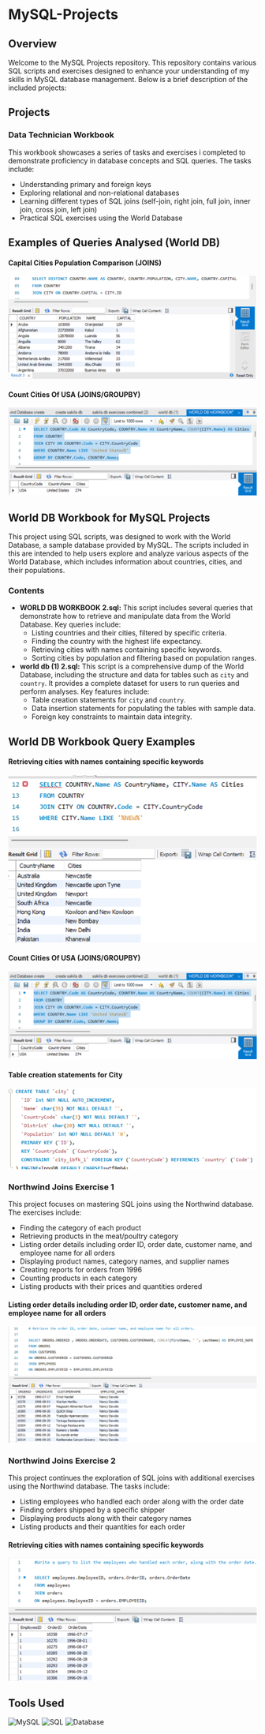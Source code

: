 # MySQL-Projects
            
            
<h2>Overview</h2>
            <p>Welcome to the MySQL Projects repository. This repository contains various SQL scripts and exercises designed to enhance your understanding of my skills in MySQL database management. Below is a brief description of the included projects:</p>
            
<h2>Projects</h2>
            <h3>Data Technician Workbook</h3>
            <p>This workbook showcases a series of tasks and exercises i completed to demonstrate proficiency in database concepts and SQL queries. The tasks include:</p>
            <ul>
                <li>Understanding primary and foreign keys</li>
                <li>Exploring relational and non-relational databases</li>
                <li>Learning different types of SQL joins (self-join, right join, full join, inner join, cross join, left join)</li>
                <li>Practical SQL exercises using the World Database</li>
            </ul>

<section>
      <h2><i class="fa-solid fa-image icon"></i>Examples of Queries Analysed (World DB)</h2>

<div class="screenshot">
        <h4><i class="fa-solid fa-table icon"></i> Capital Cities Population Comparison (JOINS)</h4>
        <img src="MySQL-Screenshots/Capital Cities Population Comparison.png"/>
      </div>

<div class="screenshot">
        <h4><i class="fa-solid fa-chart-column icon"></i> Count Cities Of USA (JOINS/GROUPBY)</h4>
        <img src="MySQL-Screenshots/Count Cities of USA.png"/>
      </div>

            
<h2>World DB Workbook for MySQL Projects</h2>

<p>This project using  SQL scripts, was designed to work with the World Database, a sample database provided by MySQL. The scripts included in this are intended to help users explore and analyze various aspects of the World Database, which includes information about countries, cities, and their populations.</p>

<h3>Contents</h3>
<ul>
  <li><strong>WORLD DB WORKBOOK 2.sql:</strong> This script includes several queries that demonstrate how to retrieve and manipulate data from the World Database. Key queries include:
    <ul>
      <li>Listing countries and their cities, filtered by specific criteria.</li>
      <li>Finding the country with the highest life expectancy.</li>
      <li>Retrieving cities with names containing specific keywords.</li>
      <li>Sorting cities by population and filtering based on population ranges.</li>
    </ul>
  </li>
  <li><strong>world db (1) 2.sql:</strong> This script is a comprehensive dump of the World Database, including the structure and data for tables such as <code>city</code> and <code>country</code>. It provides a complete dataset for users to run queries and perform analyses. Key features include:
    <ul>
      <li>Table creation statements for <code>city</code> and <code>country</code>.</li>
      <li>Data insertion statements for populating the tables with sample data.</li>
      <li>Foreign key constraints to maintain data integrity.</li>
    </ul>
  </li>
</ul>

<section>
      <h2><i class="fa-solid fa-image icon"></i>World DB Workbook Query Examples</h2>

<div class="screenshot">
        <h4><i class="fa-solid fa-table icon"></i> Retrieving cities with names containing specific keywords</h4>
        <img src="MySQL-Screenshots/New Year Promotion Featuring Cities with 'New'.png"/>
      </div>

<div class="screenshot">
        <h4><i class="fa-solid fa-chart-column icon"></i> Count Cities Of USA (JOINS/GROUPBY)</h4>
        <img src="MySQL-Screenshots/Count Cities of USA.png"/>
      </div>
<div class="screenshot">
        <h4><i class="fa-solid fa-chart-column icon"></i> Table creation statements for City</h4>
        <img src="MySQL-Screenshots/World DB City.png"/>
      </div>
            
            
<h3>Northwind Joins Exercise 1</h3>
            <p>This project focuses on mastering SQL joins using the Northwind database. The exercises include:</p>
            <ul>
                <li>Finding the category of each product</li>
                <li>Retrieving products in the meat/poultry category</li>
                <li>Listing order details including order ID, order date, customer name, and employee name for all orders</li>
                <li>Displaying product names, category names, and supplier names</li>
                <li>Creating reports for orders from 1996</li>
                <li>Counting products in each category</li>
                <li>Listing products with their prices and quantities ordered</li>
            </ul>

  
<div class="screenshot">
        <h4><i class="fa-solid fa-table icon"></i>Listing order details including order ID, order date, customer name, and employee name for all orders</h4>
        <img src="MySQL-Screenshots/Retrieve the order ID, order date, customer name, and employee name for all orders.png"/>
      </div>
            
<h3>Northwind Joins Exercise 2</h3>
            <p>This project continues the exploration of SQL joins with additional exercises using the Northwind database. The tasks include:</p>
            <ul>
                <li>Listing employees who handled each order along with the order date</li>
                <li>Finding orders shipped by a specific shipper</li>
                <li>Displaying products along with their category names</li>
                <li>Listing products and their quantities for each order</li>
            </ul>

<div class="screenshot">
        <h4><i class="fa-solid fa-table icon"></i> Retrieving cities with names containing specific keywords</h4>
        <img src="MySQL-Screenshots/Write a query to list the employees who handled each order, along with the order date.png"/>
      </div>
            
<h2>Tools Used</h2>
            <div class="icons">
                <img src="https://img.icons8.com/color/48/000000/mysql.png" alt="MySQL">
                <img src="https://img.icons8.com/color/48/000000/sql.png" alt="SQL">
                <img src="https://img.icons8.com/color/48/000000/database.png" alt="Database">
            </div>
            
</body>
</html>
